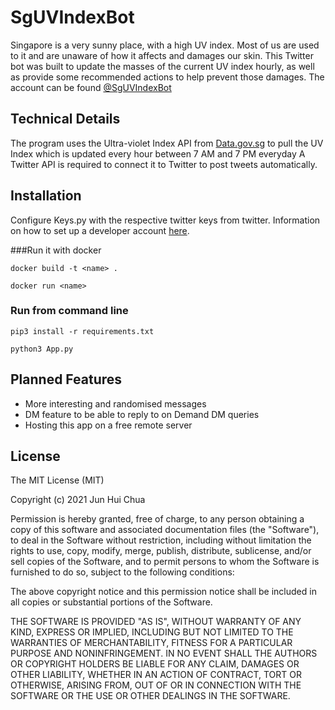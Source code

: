 # SgUVIndexBot
Singapore is a very sunny place, with a high UV index. Most of us are used to it and are unaware of how it affects and damages our skin. This Twitter bot was built to update the masses of the current UV index hourly, as well as provide some recommended actions to help prevent those damages.
The account can be found [@SgUVIndexBot](https://twitter.com/SgUVIndexBot)

## Technical Details
The program uses the Ultra-violet Index API from [Data.gov.sg](https://data.gov.sg/dataset/ultraviolet-index-uvi) to pull the UV Index which is updated every hour between 7 AM and 7 PM everyday
A Twitter API is required to connect it to Twitter to post tweets automatically.

## Installation
Configure Keys.py with the respective twitter keys from twitter. Information on how to set up a developer account [here](https://developer.twitter.com/en).

###Run it with docker
```
docker build -t <name> .
```
```
docker run <name>
```
### Run from command line
```shell script
pip3 install -r requirements.txt

python3 App.py
```
## Planned Features
- More interesting and randomised messages
- DM feature to be able to reply to on Demand DM queries
- Hosting this app on a free remote server

## License
The MIT License (MIT)

Copyright (c) 2021 Jun Hui Chua

Permission is hereby granted, free of charge, to any person obtaining a copy of this software and associated documentation files (the "Software"), to deal in the Software without restriction, including without limitation the rights to use, copy, modify, merge, publish, distribute, sublicense, and/or sell copies of the Software, and to permit persons to whom the Software is furnished to do so, subject to the following conditions:

The above copyright notice and this permission notice shall be included in all copies or substantial portions of the Software.

THE SOFTWARE IS PROVIDED "AS IS", WITHOUT WARRANTY OF ANY KIND, EXPRESS OR IMPLIED, INCLUDING BUT NOT LIMITED TO THE WARRANTIES OF MERCHANTABILITY, FITNESS FOR A PARTICULAR PURPOSE AND NONINFRINGEMENT. IN NO EVENT SHALL THE AUTHORS OR COPYRIGHT HOLDERS BE LIABLE FOR ANY CLAIM, DAMAGES OR OTHER LIABILITY, WHETHER IN AN ACTION OF CONTRACT, TORT OR OTHERWISE, ARISING FROM, OUT OF OR IN CONNECTION WITH THE SOFTWARE OR THE USE OR OTHER DEALINGS IN THE SOFTWARE.